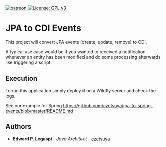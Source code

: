 [![patreon](https://c5.patreon.com/external/logo/become_a_patron_button.png)](https://www.patreon.com/bePatron?u=12280211)
[![License: GPL v3](https://img.shields.io/badge/License-GPLv3-blue.svg)](https://www.gnu.org/licenses/gpl-3.0)

# JPA to CDI Events

This project will convert JPA events (create, update, remove) to CDI.

A typical use case would be if you wanted to received a notification whenever an entity has been modified
and do some processing afterwards like triggering a script.

## Execution

To run this application simply deploy it on a Wildfly server and check the logs.

See our example for Spring https://github.com/czetsuya/jpa-to-spring-events/blob/master/README.md

## Authors

 * **Edward P. Legaspi** - *Java Architect* - [czetsuya](https://github.com/czetsuya)
